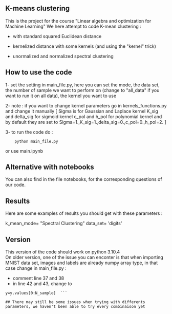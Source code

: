 ## K-means clustering

This is the project for the course "Linear algebra and optimization for Machine Learning"
We here attempt to code K-mean clustering :
 - with standard squared Euclidean distance
 - kernelized distance with some kernels (and using the "kernel" trick)

 - unormalized and normalized spectral clustering

## How to use the code
1- set the setting in main_file.py, here you can set the mode, the data set, the number of sample we want to perform on (change to "all_data" if you want to run it on all data), the kernel you want to use

2- note : if you want to change kernel parameters go in kernels_functions.py and change it manually
[       Sigma is for Gaussian and Laplace kernel
         K_sig and delta_sig for sigmoid kernel
         c_pol and h_pol for polynomial kernel
         and by default they are set to 
         Sigma=1.,K_sig=1.,delta_sig=0.,c_pol=0.,h_pol=2.  ]

3- to run the code do :
```shell script
    python main_file.py
```
or use main.ipynb

## Alternative with notebooks
You can also find in the file notebooks, for the corresponding questions of our code.


## Results
Here are some examples of results you should get with these parameters :

k_mean_mode= "Spectral Clustering" 
data_set= 'digits'


## Version
This version of the code should work on python 3.10.4  
On older version, one of the issue you can enconter is that when importing MNIST data set, images and labels are already numpy array type, in that case change in main_file.py :
- comment line 37 and 38
- in line 42 and 43, change to 
```X=X.values[0:N_sample]
y=y.values[0:N_sample]  ```

## There may still be some issues when trying with differents parameters, we haven't been able to try every combinaison yet
